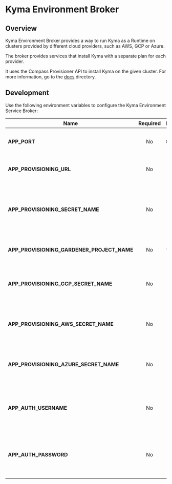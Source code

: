 # Kyma Environment Broker

## Overview

Kyma Environment Broker provides a way to run Kyma as a Runtime on clusters provided by different cloud providers, such as AWS, GCP or Azure.

The broker provides services that install Kyma with a separate plan for each provider.

It uses the Compass Provisioner API to install Kyma on the given cluster. For more information, go to the [docs](../../docs/kyma-environment-broker/) directory.

## Development

Use the following environment variables to configure the Kyma Environment Service Broker:

| Name | Required | Default | Description |
|-----|:---------:|--------|------------|
| **APP_PORT** | No | `8080` | The port on which the HTTP server listens. |
| **APP_PROVISIONING_URL** | No |  | Specifies an URL to the provisioner API. |
| **APP_PROVISIONING_SECRET_NAME** | No | | Specifies the name of the Secret which holds credentials to the Provisioner API. |
| **APP_PROVISIONING_GARDENER_PROJECT_NAME** | No | `true` | Defines the used Gardener project name. |
| **APP_PROVISIONING_GCP_SECRET_NAME** | No | | Defines the name of the Secret which holds credentials to GCP. |
| **APP_PROVISIONING_AWS_SECRET_NAME** | No | | Defines the name of the Secret which holds credentials to AWS. |
| **APP_PROVISIONING_AZURE_SECRET_NAME** | No | | Defines the name of the Secret which holds credentials to Azure. |
| **APP_AUTH_USERNAME** | No | | Specifies the Kyma Environment Service Broker authentication username. |
| **APP_AUTH_PASSWORD** | No | | Specifies the Kyma Environment Service Broker authentication password. |
